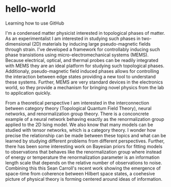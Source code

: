 # hello-world
Learning how to use GitHub

I'm a condensed matter physicist interested in topological phases of matter. As an experimentalist I am interested in studying such phases in two-dimensional (2D) materials by inducing large pseudo-magnetic fields through strain. I've developed a framework for controllably inducing such phase transistions using micro-electromechanical systems (MEMS). Because electrical, optical, and thermal probes can be readily integrated with MEMS they are an ideal platform for studying such topological phases. Additionaly, pseudo-magnetic field induced phases allows for controlling the interaction between edge states providing a new tool to understand these systems. Further, MEMS are very standard devices in the electronics world, so they provide a mechanism for bringing novel physics from the lab to application quickly.

From a theoretical perspective I am interested in the interconnection between category theory (Topological Quantum Field Theory), neural networks, and renormalization group theory. There is a conconcrete example of a neural network behaving exactly as the renormalization group applied to the 2D Ising model. We also know that many models can be studied with tensor networks, which is a category theory. I wonder how precise the relationship can be made between these topics and what can be learned by studying different problems from different perspectives. Further, there has been some interesting work on Bayesian priors for fitting models to observations that behaves like the renormalization group where instead of energy or temperature the renormalization parameter is an information length scale that depends on the relative number of observations to noise. Combining this this Sean Carroll's recent work showing the emergence of space-time from coherence between Hilbert space states, a coehesive picture of physical theory is forming centered around ideas of information.
